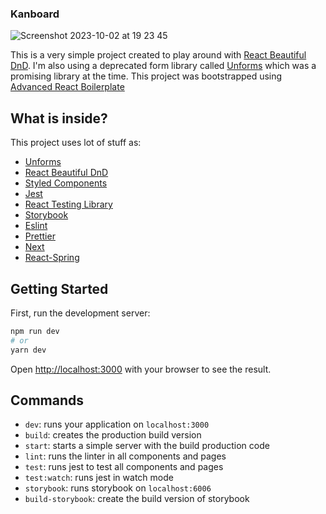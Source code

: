 
### Kanboard

![Screenshot 2023-10-02 at 19 23 45](https://github.com/chrishiguto/kanboard/assets/14095527/29ac4895-9297-43fe-abf2-69a2224b089e)


This is a very simple project created to play around with [React Beautiful DnD](https://github.com/atlassian/react-beautiful-dnd). I'm also using a deprecated form library called [Unforms](https://github.com/unform/unform) which was a promising library at the time.
This project was bootstrapped using [Advanced React Boilerplate](https://github.com/React-Avancado/boilerplate)

## What is inside?

This project uses lot of stuff as:

- [Unforms](https://www.typescriptlang.org/)
- [React Beautiful DnD](https://nextjs.org/)
- [Styled Components](https://styled-components.com/)
- [Jest](https://jestjs.io/)
- [React Testing Library](https://testing-library.com/docs/react-testing-library/intro)
- [Storybook](https://storybook.js.org/)
- [Eslint](https://eslint.org/)
- [Prettier](https://prettier.io/)
- [Next](https://nextjs.org/)
- [React-Spring](https://www.react-spring.dev/)

## Getting Started

First, run the development server:

```bash
npm run dev
# or
yarn dev
```

Open [http://localhost:3000](http://localhost:3000) with your browser to see the result.

## Commands

- `dev`: runs your application on `localhost:3000`
- `build`: creates the production build version
- `start`: starts a simple server with the build production code
- `lint`: runs the linter in all components and pages
- `test`: runs jest to test all components and pages
- `test:watch`: runs jest in watch mode
- `storybook`: runs storybook on `localhost:6006`
- `build-storybook`: create the build version of storybook
